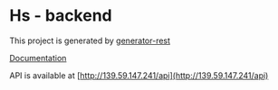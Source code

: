 # Hs - backend

This project is generated by [generator-rest](https://github.com/diegohaz/generator-rest)

[Documentation](http://139.59.147.241/docs/)
 
API is available at [http://139.59.147.241/api](http://139.59.147.241/api)
